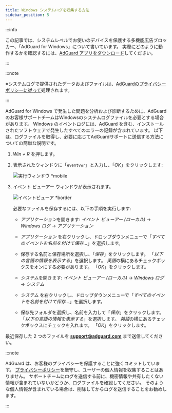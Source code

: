 ```yaml
---
title: Windows システムログを収集する方法
sidebar_position: 5
---
```


:::info

この記事では、システムレベルでお使いのデバイスを保護する多機能広告ブロッカー、「AdGuard for Windows」について書いています。 実際にどのように動作するかを確認するには、[AdGuard アプリをダウンロード](https://agrd.io/download-kb-adblock)してください。

:::

:::note

※システムログで提供されたデータおよびファイルは、[AdGuardのプライバシーポリシーに従って](https://adguard.com/en/privacy.html)処理されます。

:::

AdGuard for Windows で発生した問題を分析および診断するために、AdGuardのお客様サポートチームはWindowsのシステムログファイルを必要とする場合があります。 Windows のイベントログには、AdGuard を含む、インストールされたソフトウェアで発生したすべてのエラーの記録が含まれています。 以下は、ログファイルを取得し、必要に応じてAdGuardサポートに送信する方法についての簡単な説明です。

1. *Win + R* を押します。

1. 表示されたウィンドウに「`eventvwr`」と入力し、「*OK*」をクリックします:

    ![実行ウィンドウ *mobile](https://cdn.adtidy.org/public/Adguard/kb/newscreenshots/En/eng_event_logs_1.png)

1. イベント ビューアー ウィンドウが表示されます。

    ![イベントビューア *border](https://cdn.adtidy.org/public/Adguard/kb/newscreenshots/En/eng_event_logs_2.png)

    必要なファイルを保存するには、以下の手順を実行します:

    - *アプリケーション*を開きます: *イベント ビューアー (ローカル)* → *Windows ログ* → *アプリケーション*

    - *アプリケーション* を右クリックし、ドロップダウンメニューで「*すべてのイベントを名前を付けて保存...*」を選択します。

    - 保存する名前と保存場所を選択し、「*保存*」をクリックします。 「*以下の言語の情報を表示する*」を選択します。 *英語*の横にあるチェックボックスをオンにする必要があります。 「*OK*」をクリックします。

    - *システム*を開きます: *イベント ビューアー (ローカル)* → *Windows ログ* → *システム*

    - *システム* を右クリックし、ドロップダウンメニューで「*すべてのイベントを名前を付けて保存...*」を選択します。

    - 保存先フォルダを選択し、名前を入力して「*保存*」をクリックします。 「*以下の言語の情報を表示する*」を選択します。 *英語*の横にあるチェックボックスにチェックを入れます。 「*OK*」をクリックします。

最近保存した 2 つのファイルを **support@adguard.com** まで送信してください。

:::note

AdGuard は、お客様のプライバシーを保護することに強くコミットしています。 [プライバシーポリシー](https://adguard.com/privacy/windows.html)を厳守し、ユーザーの個人情報を収集することはありません。 サポートチームにログを送信する前に、機密情報や共有したくない情報が含まれていないかどうか、ログファイルを確認してください。 そのような個人情報が含まれている場合は、削除してからログを送信することをお勧めします。

:::
